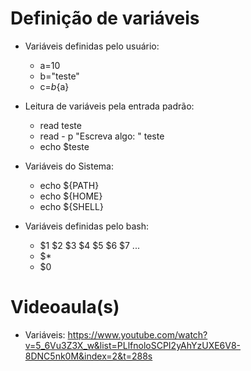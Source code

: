 # Definição de variáveis

* Variáveis definidas pelo usuário:
    * a=10
    * b="teste"
    * c=${b}${a}

* Leitura de variáveis pela entrada padrão:
    * read teste
    * read - p "Escreva algo: " teste
    * echo $teste
    
* Variáveis do Sistema:
    * echo ${PATH}
    * echo ${HOME}
    * echo ${SHELL}
    
* Variáveis definidas pelo bash:
    * $1 $2 $3 $4 $5 $6 $7 ...
    * $*
    * $0

# Videoaula(s)

* Variáveis: https://www.youtube.com/watch?v=5_6Vu3Z3X_w&list=PLlfnoloSCPI2yAhYzUXE6V8-8DNC5nk0M&index=2&t=288s
